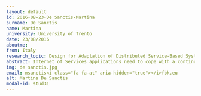 ```yaml
---
layout: default 
id: 2016-08-23-De Sanctis-Martina
surname: De Sanctis
name: Martina
university: University of Trento
date: 23/08/2016
aboutme: 
from: Italy
research_topic: Design for Adaptation of Distributed Service-Based Systems
abstract: Internet of Services applications need to cope with a continuously changing environment, both in terms of the context in which they operate, and of the services, users and providers involved. In this setting, adaptivity is to be considered an intrinsic characteristic of applications rather than an exception to be handled. We propose a design for adaptation approach that fully exploits the advantages of the service-oriented paradigm to support the development and operation of service-based applications operating in highly dynamic environments. The approach is based on dynamic and incremental service composition and re-configuration techniques and it will be evaluated on a real-world scenario in the Smart Cities domain.'advisor: Pistore Marco'keywords: Design for Adaptation, Runtime Adaptation, Distributed Adaptive Systems, Incremental Service Composition, Collective Adaptive Systems'website: https&#58;//das.fbk.eu/people/profile/msanctis
img: de sanctis.jpg
email: msanctis<i class="fa fa-at" aria-hidden="true"></i>fbk.eu
alt: Martina De Sanctis
modal-id: stud31
---
```

